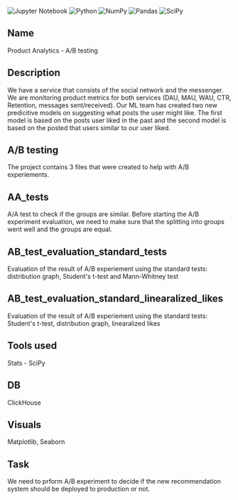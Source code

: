 ![Jupyter Notebook](https://img.shields.io/badge/jupyter-%23FA0F00.svg?style=for-the-badge&logo=jupyter&logoColor=white)
![Python](https://img.shields.io/badge/python-3670A0?style=for-the-badge&logo=python&logoColor=ffdd54)
![NumPy](https://img.shields.io/badge/numpy-%23013243.svg?style=for-the-badge&logo=numpy&logoColor=white)
![Pandas](https://img.shields.io/badge/pandas-%23150458.svg?style=for-the-badge&logo=pandas&logoColor=white)
![SciPy](https://img.shields.io/badge/SciPy-%230C55A5.svg?style=for-the-badge&logo=scipy&logoColor=%white)

## Name
Product Analytics - A/B testing

## Description
We have a service that consists of the social network and the messenger. We are monitoring product metrics for both services (DAU, MAU, WAU, CTR, Retention, messages sent/received). Our ML team has created two new predicitive models on suggesting what posts the user might like. The first model is based on the posts user liked in the past and the second model is based on the posted that users similar to our user liked.

## A/B testing

The project contains 3 files that were created to help with A/B experiements.

## AA_tests

A/A test to check if the groups are similar. Before starting the A/B experiment evaluation, we need to make sure that the splitting into groups went well and the groups are equal.

## AB_test_evaluation_standard_tests

Evaluation of the result of A/B experiement using the standard tests: distribution graph, Student's t-test and Mann-Whitney test

## AB_test_evaluation_standard_linearalized_likes

Evaluation of the result of A/B experiement using the standard tests: Student's t-test, distribution graph, linearalized likes

## Tools used

Stats - SciPy

## DB
ClickHouse

## Visuals
Matplotlib, Seaborn

## Task
We need to prform A/B experiment to decide if the new recommendation system should be deployed to production or not.
